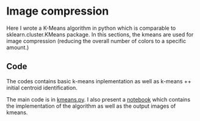 # Image compression 

Here I wrote a K-Means algorithm in python which is comparable to sklearn.cluster.KMeans package. In this sections, the kmeans are used for image compression (reducing the overall number of colors to a specific amount.)

## Code

The codes contains basic k-means inplementation as well as k-means ++ initial centroid identification.

The main code is in [kmeans.py](). I also present a [notebook]() which contains the implementation of the algorithm as well as the output images of kmeans.

